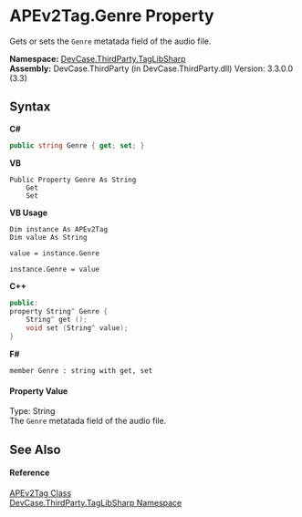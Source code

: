 # APEv2Tag.Genre Property 
 

Gets or sets the `Genre` metatada field of the audio file.

**Namespace:**&nbsp;<a href="N_DevCase_ThirdParty_TagLibSharp">DevCase.ThirdParty.TagLibSharp</a><br />**Assembly:**&nbsp;DevCase.ThirdParty (in DevCase.ThirdParty.dll) Version: 3.3.0.0 (3.3)

## Syntax

**C#**<br />
``` C#
public string Genre { get; set; }
```

**VB**<br />
``` VB
Public Property Genre As String
	Get
	Set
```

**VB Usage**<br />
``` VB Usage
Dim instance As APEv2Tag
Dim value As String

value = instance.Genre

instance.Genre = value
```

**C++**<br />
``` C++
public:
property String^ Genre {
	String^ get ();
	void set (String^ value);
}
```

**F#**<br />
``` F#
member Genre : string with get, set

```


#### Property Value
Type: String<br />The `Genre` metatada field of the audio file.

## See Also


#### Reference
<a href="T_DevCase_ThirdParty_TagLibSharp_APEv2Tag">APEv2Tag Class</a><br /><a href="N_DevCase_ThirdParty_TagLibSharp">DevCase.ThirdParty.TagLibSharp Namespace</a><br />
